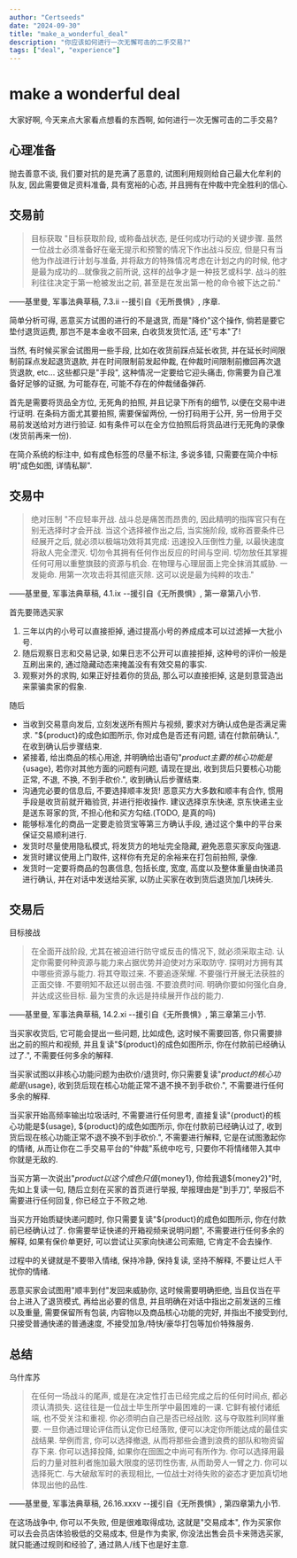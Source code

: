 ```yaml
---
author: "Certseeds"
date: "2024-09-30"
title: "make_a_wonderful_deal"
description: "你应该如何进行一次无懈可击的二手交易?"
tags: ["deal", "experience"]
---
```


# make a wonderful deal

大家好啊, 今天来点大家看点想看的东西啊, 如何进行一次无懈可击的二手交易?

## 心理准备

抛去善意不谈, 我们要对抗的是充满了恶意的, 试图利用规则给自己最大化牟利的队友, 因此需要做足资料准备, 具有宽裕的心态, 并且拥有在仲裁中完全胜利的信心.

## 交易前

> 目标获取
> "目标获取阶段, 或称备战状态, 是任何成功行动的关键步骤. 虽然一位战士必须准备好在毫无提示和预警的情况下作出战斗反应, 但是只有当他为作战进行计划与准备, 并将敌方的特殊情况考虑在计划之内的时候, 他才是最为成功的...就像我之前所说, 这样的战争才是一种技艺或科学. 战斗的胜利往往决定于第一枪被发出之前, 甚至是在发出第一枪的命令被下达之前."

——基里曼, 军事法典草稿, 7.3.ii
--援引自《无所畏惧》, 序章.

简单分析可得, 恶意买方试图的进行的不是退货, 而是"降价"这个操作, 倘若是要它垫付退货运费, 那岂不是本金收不回来, 白收货发货忙活, 还"亏本"了!

当然, 有时候买家会试图用一些手段, 比如在收货前踩点延长收货, 并在延长时间限制前踩点发起退货退款, 并在时间限制前发起仲裁, 在仲裁时间限制前撤回再次退货退款, etc... 这些都只是"手段", 这种情况一定要给它迎头痛击, 你需要为自己准备好足够的证据, 为可能存在, 可能不存在的仲裁储备弹药.

首先是需要将货品全方位, 无死角的拍照, 并且记录下所有的细节, 以便在交易中进行证明. 在条码方面尤其要拍照, 需要保留两份, 一份打码用于公开, 另一份用于交易前发送给对方进行验证. 如有条件可以在全方位拍照后将货品进行无死角的录像(发货前再来一份).

在简介系统的标注中, 如有成色标签的尽量不标注, 多说多错, 只需要在简介中标明"成色如图, 详情私聊".

## 交易中

> 绝对压制
> "不应轻率开战. 战斗总是痛苦而昂贵的, 因此精明的指挥官只有在别无选择时才会开战. 当这个选择被作出之后, 当实施阶段, 或称首要条件已经展开之后, 就必须以极端功效将其完成: 迅速投入压倒性力量, 以最快速度将敌人完全湮灭. 切勿令其拥有任何作出反应的时间与空间. 切勿放任其掌握任何可用以重整旗鼓的资源与机会. 在物理与心理层面上完全抹消其威胁. 一发毙命. 用第一次攻击将其彻底灭除. 这可以说是最为纯粹的攻击."

——基里曼, 军事法典草稿, 4.1.ix
--援引自《无所畏惧》, 第一章第八小节.

首先要筛选买家

1. 三年以内的小号可以直接拒掉, 通过提高小号的养成成本可以过滤掉一大批小号.
2. 随后观察日志和交易记录, 如果日志不公开可以直接拒掉, 这种号的评价一般是互刷出来的, 通过隐藏动态来掩盖没有有效交易的事实.
3. 观察对外的求购, 如果正好挂着你的货品, 那么可以直接拒掉, 这是刻意营造出来蒙骗卖家的假象.

随后

+ 当收到交易意向发后, 立刻发送所有照片与视频, 要求对方确认成色是否满足需求. "${product}的成色如图所示, 你对成色是否还有问题, 请在付款前确认.", 在收到确认后步骤结束.
+ 紧接着, 给出商品的核心用途, 并明确给出语句"${product}主要的核心功能是${usage}, 若你对其他方面的问题有问题, 请现在提出, 收到货后只要核心功能正常, 不退, 不换, 不到手砍价.", 收到确认后步骤结束.
+ 沟通完必要的信息后, 不要选择顺丰发货! 恶意买方大多数和顺丰有合作, 惯用手段是收货前就开箱验货, 并进行拒收操作. 建议选择京东快递, 京东快递主业是送东哥家的货, 不担心他和买方勾结.(TODO, 是真的吗)
+ 能够标准化的商品一定要走验货宝等第三方确认手段, 通过这个集中的平台来保证交易顺利进行.
+ 发货时尽量使用隐私模式, 将发货方的地址完全隐藏, 避免恶意买家反向强退.
+ 发货时建议使用上门取件, 这样你有充足的余裕来在打包前拍照, 录像.
+ 发货时一定要将商品的包裹信息, 包括长度, 宽度, 高度以及整体重量由快递员进行确认, 并在对话中发送给买家, 以防止买家在收到货后退货加几块砖头.

## 交易后

目标接战

> 在全面开战阶段, 尤其在被迫进行防守或反击的情况下, 就必须采取主动. 认定你需要何种资源与能力来占据优势并迫使对方采取防守. 探明对方拥有其中哪些资源与能力. 将其夺取过来. 不要追逐荣耀. 不要强行开展无法获胜的正面交锋. 不要明知不敌还以弱击强. 不要浪费时间. 明确你要如何强化自身, 并达成这些目标. 最为宝贵的永远是持续展开作战的能力.

——基里曼, 军事法典草稿, 14.2.xi
--援引自《无所畏惧》, 第三章第三小节.

当买家收货后, 它可能会提出一些问题, 比如成色, 这时候不需要回答, 你只需要排出之前的照片和视频, 并且复读"${product}的成色如图所示, 你在付款前已经确认过了.", 不需要任何多余的解释.

当买家试图以非核心功能问题为由砍价/退货时, 你只需要复读"${product}的核心功能是${usage}, 收到货后现在核心功能正常不退不换不到手砍价.", 不需要进行任何多余的解释.

当买家开始高频率输出垃圾话时, 不需要进行任何思考, 直接复读"{product}的核心功能是${usage}, ${product}的成色如图所示, 你在付款前已经确认过了, 收到货后现在核心功能正常不退不换不到手砍价.", 不需要进行解释, 它是在试图激起你的情绪, 从而让你在二手交易平台的"仲裁"系统中吃亏, 只要你不将情绪带入其中你就是无敌的.

当买方第一次说出"${product}以这个成色只值${money1}, 你给我退${money2}"时, 先如上复读一句, 随后立刻在买家的首页进行举报, 举报理由是"到手刀", 举报后不需要进行任何回复, 你已经立于不败之地.

当买方开始质疑快递问题时, 你只需要复读"${product}的成色如图所示, 你在付款前已经确认过了. 你需要举证快递的开箱视频来说明问题", 不需要进行任何多余的解释, 如果有保价单更好, 可以尝试让买家向快递公司索赔, 它肯定不会去操作.

过程中的关键就是不要带入情绪, 保持冷静, 保持复读, 坚持不解释, 不要让烂人干扰你的情绪.

恶意买家会试图用"顺丰到付"发回来威胁你, 这时候需要明确拒绝, 当且仅当在平台上进入了退货模式, 再给出必要的信息, 并且明确在对话中指出之前发送的三维以及重量, 需要保留所有包装, 内容物以及商品核心功能的完好, 并指出不接受到付, 只接受普通快递的普通速度, 不接受加急/特快/豪华打包等加价特殊服务.

## 总结

乌什库苏

> 在任何一场战斗的尾声, 或是在决定性打击已经完成之后的任何时间点, 都必须认清损失. 这往往是一位战士毕生所学中最困难的一课. 它鲜有被付诸纸端, 也不受关注和重视. 你必须明白自己是否已经战败. 这与夺取胜利同样重要. 一旦你通过理论评估而认定你已经落败, 便可以决定你所能达成的最佳实战结果. 举例而言, 你可以选择撤退, 从而将那些会遭到浪费的部队和物资留存下来. 你可以选择投降, 如果你在囹圄之中尚可有所作为. 你可以选择用最后的力量对胜利者施加最大限度的惩罚性伤害, 从而助旁人一臂之力. 你可以选择死亡. 与大破敌军时的表现相比, 一位战士对待失败的姿态才更加真切地体现出他的品性.

——基里曼, 军事法典草稿, 26.16.xxxv
--援引自《无所畏惧》, 第四章第九小节.

在这场战争中, 你可以不失败, 但是很难取得成功, 这就是"交易成本", 作为买家你可以去会员店体验极低的交易成本, 但是作为卖家, 你没法出售会员卡来筛选买家, 就只能通过规则和经验了, 通过熟人/线下也是好主意.
